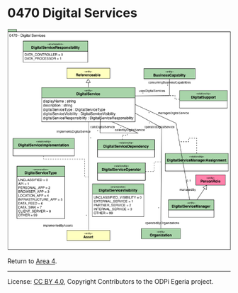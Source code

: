 <!-- SPDX-License-Identifier: CC-BY-4.0 -->
<!-- Copyright Contributors to the ODPi Egeria project. -->

# 0470 Digital Services

![UML](0470-Digital-Services.png#pagewidth)

Return to [Area 4](Area-4-models.md).


----
License: [CC BY 4.0](https://creativecommons.org/licenses/by/4.0/),
Copyright Contributors to the ODPi Egeria project.